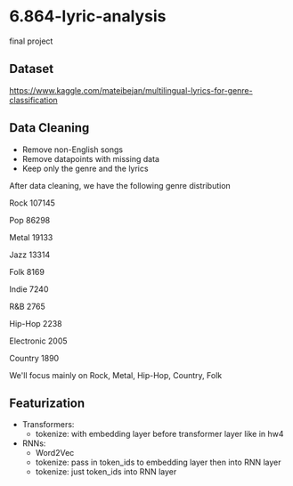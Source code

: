 # 6.864-lyric-analysis
final project

## Dataset 
https://www.kaggle.com/mateibejan/multilingual-lyrics-for-genre-classification

## Data Cleaning
* Remove non-English songs
* Remove datapoints with missing data
* Keep only the genre and the lyrics 

After data cleaning, we have the following genre distribution

Rock          107145

Pop            86298

Metal          19133

Jazz           13314

Folk            8169

Indie           7240

R&B             2765

Hip-Hop         2238

Electronic      2005

Country         1890

We'll focus mainly on 
    Rock, Metal, Hip-Hop, Country, Folk 

## Featurization
* Transformers: 
    - tokenize: with embedding layer before transformer layer like in hw4
* RNNs: 
    - Word2Vec
    - tokenize: pass in token_ids to embedding layer then into RNN layer
    - tokenize: just token_ids into RNN layer
